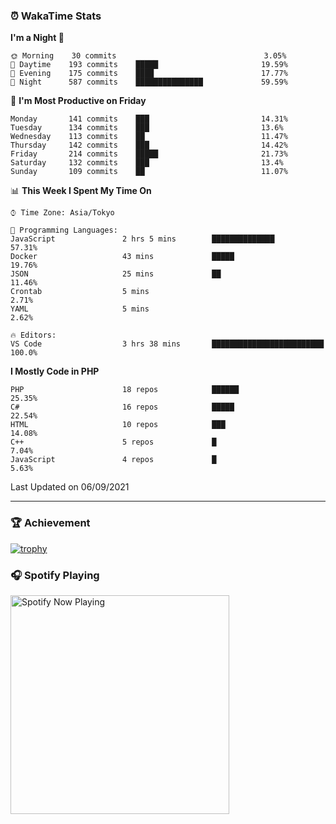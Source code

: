 ### ⏰ WakaTime Stats


<!--START_SECTION:waka-->
**I'm a Night 🦉** 

```text
🌞 Morning    30 commits                                 3.05% 
🌆 Daytime    193 commits    █████                       19.59% 
🌃 Evening    175 commits    ████                        17.77% 
🌙 Night      587 commits    ███████████████             59.59%

```
📅 **I'm Most Productive on Friday** 

```text
Monday       141 commits    ███                         14.31% 
Tuesday      134 commits    ███                         13.6% 
Wednesday    113 commits    ██                          11.47% 
Thursday     142 commits    ███                         14.42% 
Friday       214 commits    █████                       21.73% 
Saturday     132 commits    ███                         13.4% 
Sunday       109 commits    ██                          11.07%

```


📊 **This Week I Spent My Time On** 

```text
⌚︎ Time Zone: Asia/Tokyo

💬 Programming Languages: 
JavaScript               2 hrs 5 mins        ██████████████              57.31% 
Docker                   43 mins             █████                       19.76% 
JSON                     25 mins             ██                          11.46% 
Crontab                  5 mins                                          2.71% 
YAML                     5 mins                                          2.62%

🔥 Editors: 
VS Code                  3 hrs 38 mins       █████████████████████████   100.0%

```

**I Mostly Code in PHP** 

```text
PHP                      18 repos            ██████                      25.35% 
C#                       16 repos            █████                       22.54% 
HTML                     10 repos            ███                         14.08% 
C++                      5 repos             █                           7.04% 
JavaScript               4 repos             █                           5.63%

```



 Last Updated on 06/09/2021
<!--END_SECTION:waka-->

---

### 🏆 Achievement

[![trophy](https://github-profile-trophy.vercel.app/?username=Slime-hatena&theme=flat&no-bg=true&no-frame=true&column=8)](https://github.com/ryo-ma/github-profile-trophy)

### 🎧 Spotify Playing

[<img src="https://spotify-now-playing-slime-hatena.vercel.app/api/spotify-playing" alt="Spotify Now Playing" width="350" />](https://open.spotify.com/user/slime_hatena)

<!--
**Slime-hatena/Slime-hatena** is a ✨ _special_ ✨ repository because its `README.md` (this file) appears on your GitHub profile.

Here are some ideas to get you started:

- 🔭 I’m currently working on ...
- 🌱 I’m currently learning ...
- 👯 I’m looking to collaborate on ...
- 🤔 I’m looking for help with ...
- 💬 Ask me about ...
- 📫 How to reach me: ...
- 😄 Pronouns: ...
- ⚡ Fun fact: ...
-->
